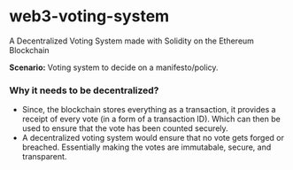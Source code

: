 # web3-voting-system
A Decentralized Voting System made with Solidity on the Ethereum Blockchain

**Scenario:** Voting system to decide on a manifesto/policy.

### Why it needs to be decentralized?
- Since, the blockchain stores everything as a transaction, it provides a receipt of every vote (in a form of a transaction ID). Which can then be used to ensure that the vote has been counted securely. 
- A decentralized voting system would ensure that no vote gets forged or breached. Essentially making the votes are immutabale, secure, and transparent.
